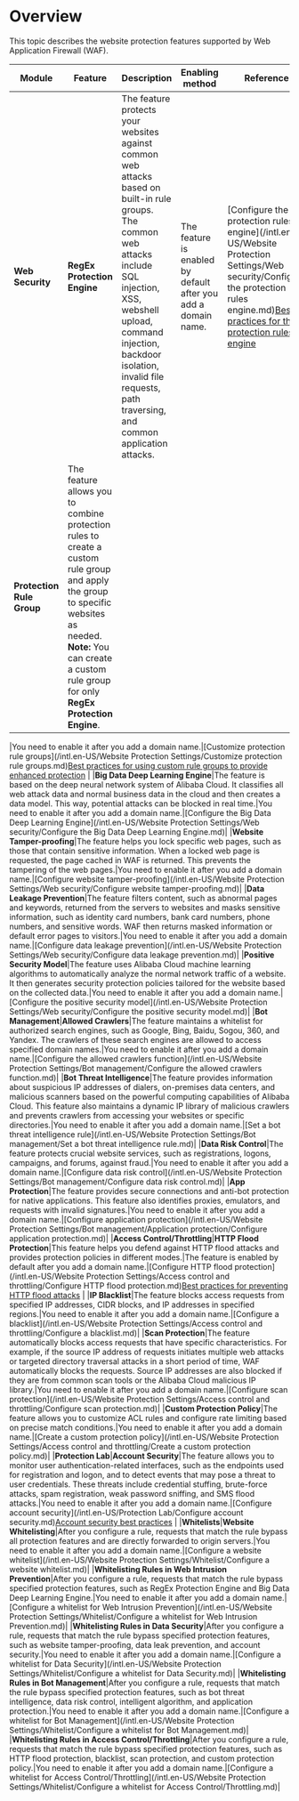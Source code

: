 # Overview

This topic describes the website protection features supported by Web Application Firewall \(WAF\).

|Module|Feature|Description|Enabling method|Reference|
|------|-------|-----------|---------------|---------|
|**Web Security**|**RegEx Protection Engine**|The feature protects your websites against common web attacks based on built-in rule groups. The common web attacks include SQL injection, XSS, webshell upload, command injection, backdoor isolation, invalid file requests, path traversing, and common application attacks.|The feature is enabled by default after you add a domain name.|[Configure the protection rules engine](/intl.en-US/Website Protection Settings/Web security/Configure the protection rules engine.md)[Best practices for the protection rules engine](t15589.md#) |
|**Protection Rule Group**|The feature allows you to combine protection rules to create a custom rule group and apply the group to specific websites as needed. **Note:** You can create a custom rule group for only **RegEx Protection Engine**.

|You need to enable it after you add a domain name.|[Customize protection rule groups](/intl.en-US/Website Protection Settings/Customize protection rule groups.md)[Best practices for using custom rule groups to provide enhanced protection](t78570.md#) |
|**Big Data Deep Learning Engine**|The feature is based on the deep neural network system of Alibaba Cloud. It classifies all web attack data and normal business data in the cloud and then creates a data model. This way, potential attacks can be blocked in real time.|You need to enable it after you add a domain name.|[Configure the Big Data Deep Learning Engine](/intl.en-US/Website Protection Settings/Web security/Configure the Big Data Deep Learning Engine.md)|
|**Website Tamper-proofing**|The feature helps you lock specific web pages, such as those that contain sensitive information. When a locked web page is requested, the page cached in WAF is returned. This prevents the tampering of the web pages.|You need to enable it after you add a domain name.|[Configure website tamper-proofing](/intl.en-US/Website Protection Settings/Web security/Configure website tamper-proofing.md)|
|**Data Leakage Prevention**|The feature filters content, such as abnormal pages and keywords, returned from the servers to websites and masks sensitive information, such as identity card numbers, bank card numbers, phone numbers, and sensitive words. WAF then returns masked information or default error pages to visitors.|You need to enable it after you add a domain name.|[Configure data leakage prevention](/intl.en-US/Website Protection Settings/Web security/Configure data leakage prevention.md)|
|**Positive Security Model**|The feature uses Alibaba Cloud machine learning algorithms to automatically analyze the normal network traffic of a website. It then generates security protection policies tailored for the website based on the collected data.|You need to enable it after you add a domain name.|[Configure the positive security model](/intl.en-US/Website Protection Settings/Web security/Configure the positive security model.md)|
|**Bot Management**|**Allowed Crawlers**|The feature maintains a whitelist for authorized search engines, such as Google, Bing, Baidu, Sogou, 360, and Yandex. The crawlers of these search engines are allowed to access specified domain names.|You need to enable it after you add a domain name.|[Configure the allowed crawlers function](/intl.en-US/Website Protection Settings/Bot management/Configure the allowed crawlers function.md)|
|**Bot Threat Intelligence**|The feature provides information about suspicious IP addresses of dialers, on-premises data centers, and malicious scanners based on the powerful computing capabilities of Alibaba Cloud. This feature also maintains a dynamic IP library of malicious crawlers and prevents crawlers from accessing your websites or specific directories.|You need to enable it after you add a domain name.|[Set a bot threat intelligence rule](/intl.en-US/Website Protection Settings/Bot management/Set a bot threat intelligence rule.md)|
|**Data Risk Control**|The feature protects crucial website services, such as registrations, logons, campaigns, and forums, against fraud.|You need to enable it after you add a domain name.|[Configure data risk control](/intl.en-US/Website Protection Settings/Bot management/Configure data risk control.md)|
|**App Protection**|The feature provides secure connections and anti-bot protection for native applications. This feature also identifies proxies, emulators, and requests with invalid signatures.|You need to enable it after you add a domain name.|[Configure application protection](/intl.en-US/Website Protection Settings/Bot management/Application protection/Configure application protection.md)|
|**Access Control/Throttling**|**HTTP Flood Protection**|This feature helps you defend against HTTP flood attacks and provides protection policies in different modes.|The feature is enabled by default after you add a domain name.|[Configure HTTP flood protection](/intl.en-US/Website Protection Settings/Access control and throttling/Configure HTTP flood protection.md)[Best practices for preventing HTTP flood attacks](t81368.md#) |
|**IP Blacklist**|The feature blocks access requests from specified IP addresses, CIDR blocks, and IP addresses in specified regions.|You need to enable it after you add a domain name.|[Configure a blacklist](/intl.en-US/Website Protection Settings/Access control and throttling/Configure a blacklist.md)|
|**Scan Protection**|The feature automatically blocks access requests that have specific characteristics. For example, if the source IP address of requests initiates multiple web attacks or targeted directory traversal attacks in a short period of time, WAF automatically blocks the requests. Source IP addresses are also blocked if they are from common scan tools or the Alibaba Cloud malicious IP library.|You need to enable it after you add a domain name.|[Configure scan protection](/intl.en-US/Website Protection Settings/Access control and throttling/Configure scan protection.md)|
|**Custom Protection Policy**|The feature allows you to customize ACL rules and configure rate limiting based on precise match conditions.|You need to enable it after you add a domain name.|[Create a custom protection policy](/intl.en-US/Website Protection Settings/Access control and throttling/Create a custom protection policy.md)|
|**Protection Lab**|**Account Security**|The feature allows you to monitor user authentication-related interfaces, such as the endpoints used for registration and logon, and to detect events that may pose a threat to user credentials. These threats include credential stuffing, brute-force attacks, spam registration, weak password sniffing, and SMS flood attacks.|You need to enable it after you add a domain name.|[Configure account security](/intl.en-US/Protection Lab/Configure account security.md)[Account security best practices](t1840545.md#) |
|**Whitelists**|**Website Whitelisting**|After you configure a rule, requests that match the rule bypass all protection features and are directly forwarded to origin servers.|You need to enable it after you add a domain name.|[Configure a website whitelist](/intl.en-US/Website Protection Settings/Whitelist/Configure a website whitelist.md)|
|**Whitelisting Rules in Web Intrusion Prevention**|After you configure a rule, requests that match the rule bypass specified protection features, such as RegEx Protection Engine and Big Data Deep Learning Engine.|You need to enable it after you add a domain name.|[Configure a whitelist for Web Intrusion Prevention](/intl.en-US/Website Protection Settings/Whitelist/Configure a whitelist for Web Intrusion Prevention.md)|
|**Whitelisting Rules in Data Security**|After you configure a rule, requests that match the rule bypass specified protection features, such as website tamper-proofing, data leak prevention, and account security.|You need to enable it after you add a domain name.|[Configure a whitelist for Data Security](/intl.en-US/Website Protection Settings/Whitelist/Configure a whitelist for Data Security.md)|
|**Whitelisting Rules in Bot Management**|After you configure a rule, requests that match the rule bypass specified protection features, such as bot threat intelligence, data risk control, intelligent algorithm, and application protection.|You need to enable it after you add a domain name.|[Configure a whitelist for Bot Management](/intl.en-US/Website Protection Settings/Whitelist/Configure a whitelist for Bot Management.md)|
|**Whitelisting Rules in Access Control/Throttling**|After you configure a rule, requests that match the rule bypass specified protection features, such as HTTP flood protection, blacklist, scan protection, and custom protection policy.|You need to enable it after you add a domain name.|[Configure a whitelist for Access Control/Throttling](/intl.en-US/Website Protection Settings/Whitelist/Configure a whitelist for Access Control/Throttling.md)|

